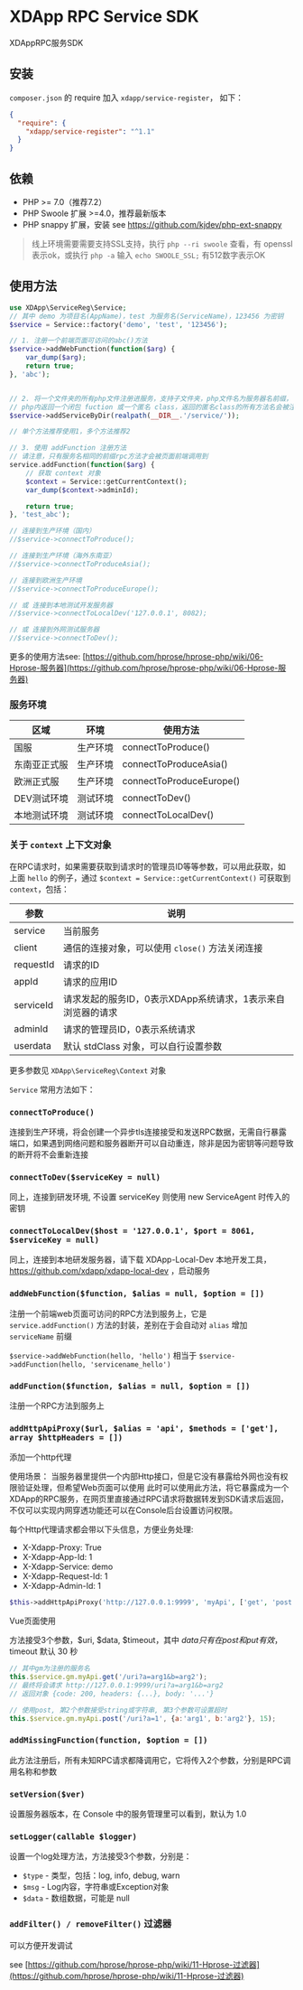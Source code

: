 # XDApp RPC Service SDK

XDAppRPC服务SDK

## 安装

`composer.json` 的 require 加入 `xdapp/service-register`，
如下：

```json
{
  "require": {
    "xdapp/service-register": "^1.1"
  }
}
```

## 依赖

* PHP >= 7.0（推荐7.2）
* PHP Swoole 扩展 >=4.0，推荐最新版本
* PHP snappy 扩展，安装 see https://github.com/kjdev/php-ext-snappy

> 线上环境需要需要支持SSL支持，执行 `php --ri swoole` 查看，有 openssl 表示ok，或执行 `php -a` 输入 `echo SWOOLE_SSL;` 有512数字表示OK

## 使用方法

```php
use XDApp\ServiceReg\Service;
// 其中 demo 为项目名(AppName)，test 为服务名(ServiceName)，123456 为密钥
$service = Service::factory('demo', 'test', '123456');

// 1. 注册一个前端页面可访问的abc()方法
$service->addWebFunction(function($arg) {
    var_dump($arg);
    return true;
}, 'abc');


// 2. 将一个文件夹的所有php文件注册进服务，支持子文件夹，php文件名为服务器名前缀，
// php内返回一个闭包 fuction 或一个匿名 class，返回的匿名class的所有方法名会被注册，参考 service/sys.php
$service->addServiceByDir(realpath(__DIR__.'/service/'));

// 单个方法推荐使用1，多个方法推荐2

// 3. 使用 addFunction 注册方法
// 请注意，只有服务名相同的前缀rpc方法才会被页面前端调用到
service.addFunction(function($arg) {
    // 获取 context 对象
    $context = Service::getCurrentContext();
    var_dump($context->adminId);

    return true;
}, 'test_abc');

// 连接到生产环境（国内）
//$service->connectToProduce();

// 连接到生产环境（海外东南亚）
//$service->connectToProduceAsia();

// 连接到欧洲生产环境
//$service->connectToProduceEurope();

// 或 连接到本地测试开发服务器
//$service->connectToLocalDev('127.0.0.1', 8082);

// 或 连接到外网测试服务器
//$service->connectToDev();
```

更多的使用方法see: [https://github.com/hprose/hprose-php/wiki/06-Hprose-服务器](https://github.com/hprose/hprose-php/wiki/06-Hprose-服务器)


### 服务环境

区域           | 环境      |  使用方法
--------------|----------|---------
国服           | 生产环境  | connectToProduce()
东南亚正式服     | 生产环境  | connectToProduceAsia()
欧洲正式服       | 生产环境  | connectToProduceEurope()
DEV测试环境     | 测试环境  | connectToDev()
本地测试环境     | 测试环境  | connectToLocalDev()

### 关于 `context` 上下文对象

在RPC请求时，如果需要获取到请求时的管理员ID等等参数，可以用此获取，如上面 `hello` 的例子，通过 `$context = Service::getCurrentContext()` 可获取到 `context`，包括：

参数         |   说明
------------|---------------------
service     | 当前服务
client      | 通信的连接对象，可以使用 `close()` 方法关闭连接
requestId   | 请求的ID
appId       | 请求的应用ID
serviceId   | 请求发起的服务ID，0表示XDApp系统请求，1表示来自浏览器的请求
adminId     | 请求的管理员ID，0表示系统请求
userdata    | 默认 stdClass 对象，可以自行设置参数

更多参数见 `XDApp\ServiceReg\Context` 对象

`Service` 常用方法如下：

### `connectToProduce()`

连接到生产环境，将会创建一个异步tls连接接受和发送RPC数据，无需自行暴露端口，如果遇到网络问题和服务器断开可以自动重连，除非是因为密钥等问题导致的断开将不会重新连接

### `connectToDev($serviceKey = null)`

同上，连接到研发环境, 不设置 serviceKey 则使用 new ServiceAgent 时传入的密钥

### `connectToLocalDev($host = '127.0.0.1', $port = 8061, $serviceKey = null)`

同上，连接到本地研发服务器，请下载 XDApp-Local-Dev 本地开发工具，https://github.com/xdapp/xdapp-local-dev ，启动服务

### `addWebFunction($function, $alias = null, $option = [])`

注册一个前端web页面可访问的RPC方法到服务上，它是 `service.addFunction()` 方法的封装，差别在于会自动对 `alias` 增加 `serviceName` 前缀

`$service->addWebFunction(hello, 'hello')` 相当于 `$service->addFunction(hello, 'servicename_hello')`

### `addFunction($function, $alias = null, $option = [])`

注册一个RPC方法到服务上


### `addHttpApiProxy($url, $alias = 'api', $methods = ['get'], array $httpHeaders = [])`

添加一个http代理

使用场景：
当服务器里提供一个内部Http接口，但是它没有暴露给外网也没有权限验证处理，但希望Web页面可以使用
此时可以使用此方法，将它暴露成为一个XDApp的RPC服务，在网页里直接通过RPC请求将数据转发到SDK请求后返回，不仅可以实现内网穿透功能还可以在Console后台设置访问权限。

每个Http代理请求都会带以下头信息，方便业务处理:

* X-Xdapp-Proxy: True
* X-Xdapp-App-Id: 1
* X-Xdapp-Service: demo
* X-Xdapp-Request-Id: 1
* X-Xdapp-Admin-Id: 1

```php
$this->addHttpApiProxy('http://127.0.0.1:9999', 'myApi', ['get', 'post', 'delete', 'put'])
```

Vue页面使用

方法接受3个参数，$uri, $data, $timeout，其中 $data 只有在 post 和 put 有效，$timeout 默认 30 秒

```javascript
// 其中gm为注册的服务名
this.$service.gm.myApi.get('/uri?a=arg1&b=arg2');
// 最终将会请求 http://127.0.0.1:9999/uri?a=arg1&b=arg2
// 返回对象 {code: 200, headers: {...}, body: '...'}

// 使用post, 第2个参数接受string或字符串, 第3个参数可设置超时
this.$service.gm.myApi.post('/uri?a=1', {a:'arg1', b:'arg2'}, 15);
```


### `addMissingFunction(function, $option = [])`

此方法注册后，所有未知RPC请求都降调用它，它将传入2个参数，分别是RPC调用名称和参数

### `setVersion($ver)` 

设置服务器版本，在 Console 中的服务管理里可以看到，默认为 1.0

### `setLogger(callable $logger)`
 
设置一个log处理方法，方法接受3个参数，分别是：

* `$type` - 类型，包括：log, info, debug, warn
* `$msg`  - Log内容，字符串或Exception对象
* `$data` - 数组数据，可能是 null

### `addFilter() / removeFilter()` 过滤器

可以方便开发调试

see [https://github.com/hprose/hprose-php/wiki/11-Hprose-过滤器](https://github.com/hprose/hprose-php/wiki/11-Hprose-过滤器)

